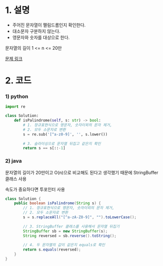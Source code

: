 # 1. 설명
- 주어진 문자열이 팰림드롬인지 확인한다.
- 대소문자 구분하지 않는다.
- 영문자와 숫자를 대상으로 한다.

문자열의 길이 1 <= n <= 20만


[문제 링크](https://leetcode.com/problems/valid-palindrome/)


# 2. 코드
### 1) python
```python
import re

class Solution:
    def isPalindrome(self, s: str) -> bool:
        # 1. 정규표현식으로 영문자, 숫자이외의 문자 제거, 
        # 2. 모두 소문자로 변환
        s = re.sub('[^a-z0-9]', '', s.lower())
        
        # 3. 슬라이싱으로 문자열 뒤집고 같은지 확인
        return s == s[::-1]
```

### 2) java
문자열의 길이가 20만이고 O(n)으로 비교해도 된다고 생각했기 때문에 StringBuffer 클래스 사용

속도가 중요하다면 투포인터 사용
```java
class Solution {
    public boolean isPalindrome(String s) {
        // 1. 정규표현식으로 영문자, 숫자이외의 문자 제거, 
        // 2. 모두 소문자로 변환
        s = s.replaceAll("[^a-zA-Z0-9]", "").toLowerCase();
        
        // 3. StringBuffer 클래스를 사용해서 문자열 뒤집기
        StringBuffer sb = new StringBuffer(s);
        String reversed = sb.reverse().toString();
        
        // 4. 두 문자열의 값이 같은지 equals로 확인
        return s.equals(reversed);
    }
}
```